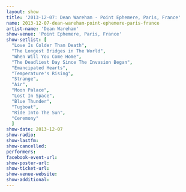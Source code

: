 ```yaml
---
layout: show
title: '2013-12-07: Dean Wareham - Point Ephemere, Paris, France'
name: 2013-12-07-dean-wareham-point-ephemere-paris-france
artist-name: 'Dean Wareham'
show-venue: 'Point Ephemere, Paris, France'
show-setlist: [
  "Love Is Colder Than Death",
  "The Longest Bridges in The World",
  "When Will You Come Home",
  "The Deadliest Day Since The Invasion Began",
  "Emancipated Hearts",
  "Temperature's Rising",
  "Strange",
  "Air",
  "Moon Palace",
  "Lost In Space",
  "Blue Thunder",
  "Tugboat",
  "Ride Into The Sun",
  "Ceremony"
  ]
show-date: 2013-12-07
show-radio: 
show-lastfm: 
show-cancelled: 
performers: 
facebook-event-url: 
show-poster-url: 
show-ticket-url: 
show-venue-website: 
show-additional: 
---
```


